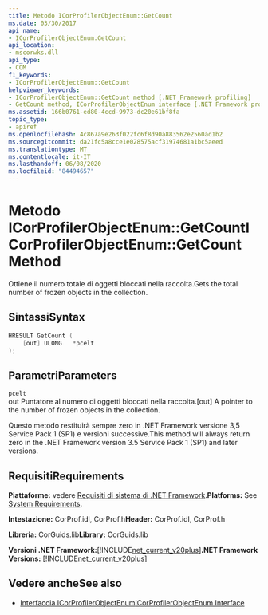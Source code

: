 ```yaml
---
title: Metodo ICorProfilerObjectEnum::GetCount
ms.date: 03/30/2017
api_name:
- ICorProfilerObjectEnum.GetCount
api_location:
- mscorwks.dll
api_type:
- COM
f1_keywords:
- ICorProfilerObjectEnum::GetCount
helpviewer_keywords:
- ICorProfilerObjectEnum::GetCount method [.NET Framework profiling]
- GetCount method, ICorProfilerObjectEnum interface [.NET Framework profiling]
ms.assetid: 166b0761-ed80-4ccd-9973-dc20e61bf8fa
topic_type:
- apiref
ms.openlocfilehash: 4c867a9e263f022fc6f8d90a883562e2560ad1b2
ms.sourcegitcommit: da21fc5a8cce1e028575acf31974681a1bc5aeed
ms.translationtype: MT
ms.contentlocale: it-IT
ms.lasthandoff: 06/08/2020
ms.locfileid: "84494657"
---
```

# <a name="icorprofilerobjectenumgetcount-method"></a><span data-ttu-id="debef-102">Metodo ICorProfilerObjectEnum::GetCount</span><span class="sxs-lookup"><span data-stu-id="debef-102">ICorProfilerObjectEnum::GetCount Method</span></span>
<span data-ttu-id="debef-103">Ottiene il numero totale di oggetti bloccati nella raccolta.</span><span class="sxs-lookup"><span data-stu-id="debef-103">Gets the total number of frozen objects in the collection.</span></span>  
  
## <a name="syntax"></a><span data-ttu-id="debef-104">Sintassi</span><span class="sxs-lookup"><span data-stu-id="debef-104">Syntax</span></span>  
  
```cpp  
HRESULT GetCount (  
    [out] ULONG   *pcelt  
);  
```  
  
## <a name="parameters"></a><span data-ttu-id="debef-105">Parametri</span><span class="sxs-lookup"><span data-stu-id="debef-105">Parameters</span></span>  
 `pcelt`  
 <span data-ttu-id="debef-106">out Puntatore al numero di oggetti bloccati nella raccolta.</span><span class="sxs-lookup"><span data-stu-id="debef-106">[out] A pointer to the number of frozen objects in the collection.</span></span>  
  
 <span data-ttu-id="debef-107">Questo metodo restituirà sempre zero in .NET Framework versione 3,5 Service Pack 1 (SP1) e versioni successive.</span><span class="sxs-lookup"><span data-stu-id="debef-107">This method will always return zero in the .NET Framework version 3.5 Service Pack 1 (SP1) and later versions.</span></span>  
  
## <a name="requirements"></a><span data-ttu-id="debef-108">Requisiti</span><span class="sxs-lookup"><span data-stu-id="debef-108">Requirements</span></span>  
 <span data-ttu-id="debef-109">**Piattaforme:** vedere [Requisiti di sistema di .NET Framework](../../get-started/system-requirements.md).</span><span class="sxs-lookup"><span data-stu-id="debef-109">**Platforms:** See [System Requirements](../../get-started/system-requirements.md).</span></span>  
  
 <span data-ttu-id="debef-110">**Intestazione:** CorProf.idl, CorProf.h</span><span class="sxs-lookup"><span data-stu-id="debef-110">**Header:** CorProf.idl, CorProf.h</span></span>  
  
 <span data-ttu-id="debef-111">**Libreria:** CorGuids.lib</span><span class="sxs-lookup"><span data-stu-id="debef-111">**Library:** CorGuids.lib</span></span>  
  
 <span data-ttu-id="debef-112">**Versioni .NET Framework:**[!INCLUDE[net_current_v20plus](../../../../includes/net-current-v20plus-md.md)]</span><span class="sxs-lookup"><span data-stu-id="debef-112">**.NET Framework Versions:** [!INCLUDE[net_current_v20plus](../../../../includes/net-current-v20plus-md.md)]</span></span>  
  
## <a name="see-also"></a><span data-ttu-id="debef-113">Vedere anche</span><span class="sxs-lookup"><span data-stu-id="debef-113">See also</span></span>

- [<span data-ttu-id="debef-114">Interfaccia ICorProfilerObjectEnum</span><span class="sxs-lookup"><span data-stu-id="debef-114">ICorProfilerObjectEnum Interface</span></span>](icorprofilerobjectenum-interface.md)
